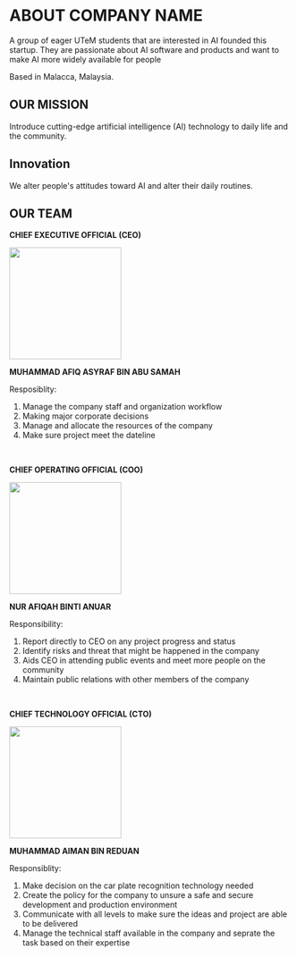 # ABOUT COMPANY NAME
A group of eager UTeM students that are interested in AI founded this startup. They are passionate about AI software and products and want to make AI more widely available for people

Based in Malacca, Malaysia. 

## OUR MISSION
Introduce cutting-edge artificial intelligence (AI) technology to daily life and the community.

## Innovation
We alter people's attitudes toward AI and alter their daily routines.

## OUR TEAM
**CHIEF EXECUTIVE OFFICIAL (CEO)**

<img src="assets/quek.jpg" width="200" height="auto" />

**MUHAMMAD AFIQ ASYRAF BIN ABU SAMAH**

Resposiblity:
1. Manage the company staff and organization workflow
2. Making major corporate decisions 
3. Manage and allocate the resources of the company
4. Make sure project meet the dateline

<br>

**CHIEF OPERATING OFFICIAL (COO)**

<img src="assets/mervyn.jpeg" width="200" height="auto" />

**NUR AFIQAH BINTI ANUAR**

Responsibility:
1. Report directly to CEO on any project progress and status
2. Identify risks and threat that might be happened in the company
3. Aids CEO in attending public events and meet more people on the community
4. Maintain public relations with other members of the company

<br>

**CHIEF TECHNOLOGY OFFICIAL (CTO)**

<img src="assets/tlh.jpeg" width="200" height="auto" />

**MUHAMMAD AIMAN BIN REDUAN**

Responsiblity:
1. Make decision on the car plate recognition technology needed
2. Create the policy for the company to unsure a safe and secure development and production environment
3. Communicate with all levels to make sure the ideas and project are able to be delivered
4. Manage the technical staff available in the company and seprate the task based on their expertise


